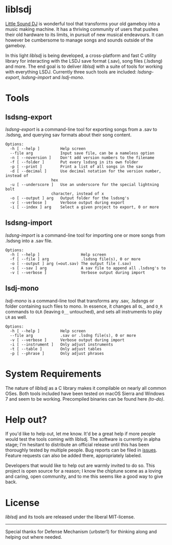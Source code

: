 # liblsdj

[Little Sound DJ](http://littlesounddj.com) is wonderful tool that transforms your old gameboy into a music making machine. It has a thriving community of users that pushes their old hardware to its limits, in pursuit of new musical endeavours. It can however be cumbersome to manage songs and sounds outside of the gameboy.

In this light *liblsdj* is being developed, a cross-platform and fast C utility library for interacting with the LSDJ save format (.sav), song files (.lsdsng) and more. The end goal is to deliver *liblsdj* with a suite of tools for working with everything LSDJ. Currently three such tools are included: *lsdsng-export*, *lsdsng-import* and *lsdj-mono*.

# Tools

## lsdsng-export

*lsdsng-export* is a command-line tool for exporting songs from a .sav to .lsdsng, and querying sav formats about their song content.

    Options:
      -h [ --help ]         Help screen
      --file arg            Input save file, can be a nameless option
      -n [ --noversion ]    Don't add version numbers to the filename
      -f [ --folder ]       Put every lsdsng in its own folder
      -p [ --print ]        Print a list of all songs in the sav
      -d [ --decimal ]      Use decimal notation for the version number, instead of
                        hex
      -u [ --underscore ]   Use an underscore for the special lightning bolt 
                        character, instead of x
      -o [ --output ] arg   Output folder for the lsdsng's
      -v [ --verbose ]      Verbose output during export
      -i [ --index ] arg    Select a given project to export, 0 or more

## lsdsng-import

*lsdsng-import* is a command-line tool for importing one or more songs from .lsdsng into a .sav file.

    Options:
      -h [ --help ]                  Help screen
      -f [ --file ] arg              .lsdsng file(s), 0 or more
      -o [ --output ] arg (=out.sav) The output file (.sav)
      -s [ --sav ] arg               A sav file to append all .lsdsng's to
      -v [ --verbose ]               Verbose output during import

## lsdj-mono

*lsdj-mono* is a command-line tool that transforms any .sav, .lsdsngs or folder containing such files to mono. In essence, it changes all `OL_` and `O_R` commands to `OLR` (leaving `O__` untouched), and sets all instruments to play `LR` as well.

    Options:
      -h [ --help ]         Help screen
      --file arg            .sav or .lsdng file(s), 0 or more
      -v [ --verbose ]      Verbose output during import
      -i [ --instrument ]   Only adjust instruments
      -t [ --table ]        Only adjust tables
      -p [ --phrase ]       Only adjust phrases

# System Requirements

The nature of *liblsdj* as a C library makes it compilable on nearly all common OSes. Both tools included have been tested on macOS Sierra and Windows 7 and seem to be working. Precompiled binaries can be found here _(to-do)_.

# Help out?

If you'd like to help out, let me know. It'd be a great help if more people would test the tools coming with liblsdj. The software is currently in alpha stage; I'm hesitant to distribute an official release until this has been thoroughly tested by multiple people.
Bug reports can be filed in [issues](https://github.com/stijnfrishert/liblsdj/issues). Feature requests can also be added there, appropriately labeled.

Developers that would like to help out are warmly invited to do so. This project is open source for a reason; I know the chiptune scene as a loving and caring, open community, and to me this seems like a good way to give back.

# License

*liblsdj* and its tools are released under the liberal MIT-license.

---

Special thanks for Defense Mechanism (urbster1) for thinking along and helping out where needed.
